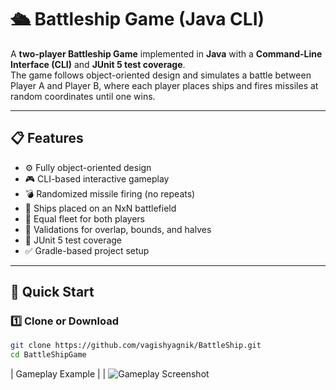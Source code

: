 # 🛳️ Battleship Game (Java CLI)

A **two-player Battleship Game** implemented in **Java** with a **Command-Line Interface (CLI)** and **JUnit 5 test coverage**.  
The game follows object-oriented design and simulates a battle between Player A and Player B, where each player places ships and fires missiles at random coordinates until one wins.

---

## 📋 Features

- ⚙️ Fully object-oriented design
- 🎮 CLI-based interactive gameplay
- 💣 Randomized missile firing (no repeats)
- 🧱 Ships placed on an NxN battlefield
- 🧭 Equal fleet for both players
- 🧩 Validations for overlap, bounds, and halves
- 🧪 JUnit 5 test coverage
- ✅ Gradle-based project setup

---

## 🚀 Quick Start

### 1️⃣ Clone or Download

```bash
git clone https://github.com/vagishyagnik/BattleShip.git
cd BattleShipGame
```

| Gameplay Example |
| ![Gameplay Screenshot](screenshots/gameplay.png)

